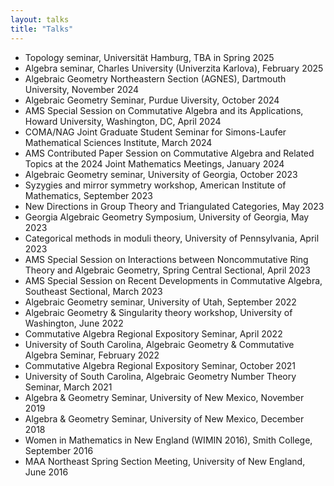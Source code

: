 ```yaml
---
layout: talks
title: "Talks"
---
```

- Topology seminar, Universität Hamburg, TBA in Spring 2025
- Algebra seminar, Charles University (Univerzita Karlova), February 2025
- Algebraic Geometry Northeastern Section (AGNES), Dartmouth University, November 2024
- Algebraic Geometry Seminar, Purdue Uiversity, October 2024
- AMS Special Session on Commutative Algebra and its Applications, Howard University, Washington, DC, April 2024
- COMA/NAG Joint Graduate Student Seminar for Simons-Laufer Mathematical Sciences Institute, March 2024
- AMS Contributed Paper Session on Commutative Algebra and Related Topics at the 2024 Joint Mathematics Meetings, January 2024
- Algebraic Geometry seminar, University of Georgia, October 2023
- Syzygies and mirror symmetry workshop, American Institute of Mathematics, September 2023
- New Directions in Group Theory and Triangulated Categories, May 2023
- Georgia Algebraic Geometry Symposium, University of Georgia, May 2023
- Categorical methods in moduli theory, University of Pennsylvania, April 2023
- AMS Special Session on Interactions between Noncommutative Ring Theory and Algebraic Geometry, Spring Central Sectional, April 2023
- AMS Special Session on Recent Developments in Commutative Algebra, Southeast Sectional, March 2023
- Algebraic Geometry seminar, University of Utah, September 2022
- Algebraic Geometry & Singularity theory workshop, University of Washington, June 2022
- Commutative Algebra Regional Expository Seminar, April 2022
- University of South Carolina, Algebraic Geometry & Commutative Algebra Seminar, February 2022
- Commutative Algebra Regional Expository Seminar, October 2021
- University of South Carolina, Algebraic Geometry Number Theory Seminar, March 2021
- Algebra & Geometry Seminar, University of New Mexico, November 2019
- Algebra & Geometry Seminar, University of New Mexico, December 2018
- Women in Mathematics in New England (WIMIN 2016), Smith College, September 2016
- MAA Northeast Spring Section Meeting, University of New England, June 2016
